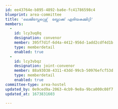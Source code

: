 ```yaml
---
id: ee43764e-b895-4892-ba6e-fc41786598c4
blueprint: area-committee
title: 'ലെജിസ്ലേറ്റെഴ്സ്  ബ്ലോക്ക് ഏരിയകമ്മിറ്റി'
members:
  -
    id: lcy3uq8q
    designation: convenor
    member: 395f7d1f-6d4a-4412-956d-1add2cdf4d1b
    type: memberdetail
    enabled: true
  -
    id: lcy3vbqz
    designation: joint-convenor
    member: 88a93038-4311-43dd-99cb-50976efcf53d
    type: memberdetail
    enabled: true
committee-type: area-hostel
updated_by: 0e9ced9a-2063-4cb9-9e8a-9bca000c08f7
updated_at: 1673831603

---
```

